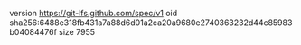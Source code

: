 version https://git-lfs.github.com/spec/v1
oid sha256:6488e318fb431a7a88d6d01a2ca20a9680e2740363232d44c85983b04084476f
size 7955

